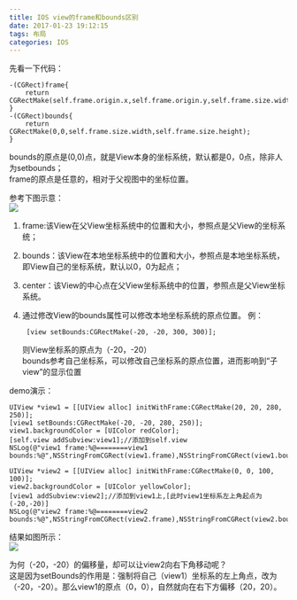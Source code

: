 ```yaml
---
title: IOS view的frame和bounds区别
date: 2017-01-23 19:12:15
tags: 布局
categories: IOS
---
```

      

先看一下代码：     

	-(CGRect)frame{
	    return CGRectMake(self.frame.origin.x,self.frame.origin.y,self.frame.size.width,self.frame.size.height);
	}
	-(CGRect)bounds{
	    return CGRectMake(0,0,self.frame.size.width,self.frame.size.height);
	}

bounds的原点是(0,0)点，就是View本身的坐标系统，默认都是0，0点，除非人为setbounds；     
frame的原点是任意的，相对于父视图中的坐标位置。        

<!-- more -->

参考下图示意：    
![](/img/frame&bounds.jpg)      

1. frame:该View在父View坐标系统中的位置和大小，参照点是父View的坐标系统；     
2. bounds：该View在本地坐标系统中的位置和大小，参照点是本地坐标系统，即View自己的坐标系统，默认以0，0为起点；     
3. center：该View的中心点在父View坐标系统中的位置，参照点是父View坐标系统。      
4. 通过修改View的bounds属性可以修改本地坐标系统的原点位置。 例： 
	  
	  	[view setBounds:CGRectMake(-20, -20, 300, 300)];    
	  	
	  则View坐标系的原点为（-20，-20）   
	  bounds参考自己坐标系，可以修改自己坐标系的原点位置，进而影响到“子view”的显示位置
   

demo演示：       

	UIView *view1 = [[UIView alloc] initWithFrame:CGRectMake(20, 20, 280, 250)];  
	[view1 setBounds:CGRectMake(-20, -20, 280, 250)];  
	view1.backgroundColor = [UIColor redColor];  
	[self.view addSubview:view1];//添加到self.view  
	NSLog(@"view1 frame:%@========view1 bounds:%@",NSStringFromCGRect(view1.frame),NSStringFromCGRect(view1.bounds));  
	  
	UIView *view2 = [[UIView alloc] initWithFrame:CGRectMake(0, 0, 100, 100)];  
	view2.backgroundColor = [UIColor yellowColor];  
	[view1 addSubview:view2];//添加到view1上,[此时view1坐标系左上角起点为(-20,-20)]  
	NSLog(@"view2 frame:%@========view2 bounds:%@",NSStringFromCGRect(view2.frame),NSStringFromCGRect(view2.bounds));     
	 
结果如图所示：   
![](/img/frame&boundsDemo.jpg)     

为何（-20，-20）的偏移量，却可以让view2向右下角移动呢？   
这是因为setBounds的作用是：强制将自己（view1）坐标系的左上角点，改为（-20，-20）。那么view1的原点（0，0），自然就向在右下方偏移（20，20）。

